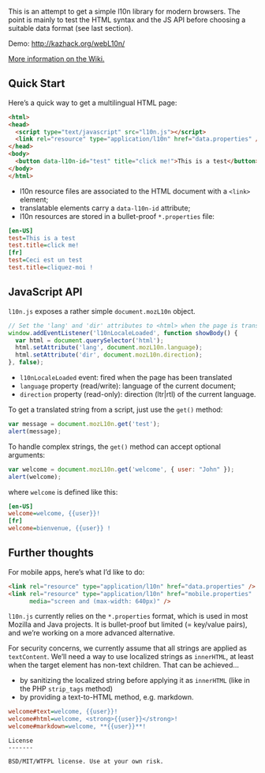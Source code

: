 This is an attempt to get a simple l10n library for modern browsers.
The point is mainly to test the HTML syntax and the JS API before choosing a suitable data format (see last section).

Demo: <http://kazhack.org/webL10n/>

[More information on the Wiki.](https://github.com/fabi1cazenave/webL10n/wiki)

Quick Start
-----------

Here’s a quick way to get a multilingual HTML page:

```html
<html>
<head>
  <script type="text/javascript" src="l10n.js"></script>
  <link rel="resource" type="application/l10n" href="data.properties" />
</head>
<body>
  <button data-l10n-id="test" title="click me!">This is a test</button>
</body>
</html>
```

* l10n resource files are associated to the HTML document with a ``<link>`` element;
* translatable elements carry a ``data-l10n-id`` attribute;
* l10n resources are stored in a bullet-proof ``*.properties`` file:

```ini
[en-US]
test=This is a test
test.title=click me!
[fr]
test=Ceci est un test
test.title=cliquez-moi !
```


JavaScript API
--------------

``l10n.js`` exposes a rather simple ``document.mozL10n`` object.

```javascript
// Set the 'lang' and 'dir' attributes to <html> when the page is translated
window.addEventListener('l10nLocaleLoaded', function showBody() {
  var html = document.querySelector('html');
  html.setAttribute('lang', document.mozL10n.language);
  html.setAttribute('dir', document.mozL10n.direction);
}, false);
```
* `l10nLocaleLoaded` event: fired when the page has been translated
* `language` property (read/write): language of the current document;
* `direction` property (read-only): direction (ltr|rtl) of the current language.

To get a translated string from a script, just use the ``get()`` method:

```javascript
var message = document.mozL10n.get('test');
alert(message);
```

To handle complex strings, the `get()` method can accept optional arguments:

```javascript
var welcome = document.mozL10n.get('welcome', { user: "John" });
alert(welcome);
```

where `welcome` is defined like this:

```ini
[en-US]
welcome=welcome, {{user}}!
[fr]
welcome=bienvenue, {{user}} !
```


Further thoughts
----------------

For mobile apps, here’s what I’d like to do:

```html
<link rel="resource" type="application/l10n" href="data.properties" />
<link rel="resource" type="application/l10n" href="mobile.properties"
      media="screen and (max-width: 640px)" />
```

`l10n.js` currently relies on the ``*.properties`` format, which is used in most Mozilla and Java projects. It is bullet-proof but limited (= key/value pairs), and we’re working on a more advanced alternative.

For security concerns, we currently assume that all strings are applied as `textContent`. We’ll need a way to use localized strings as `innerHTML`, at least when the target element has non-text children. That can be achieved…

* by sanitizing the localized string before applying it as `innerHTML` (like in the PHP ``strip_tags`` method)
* by providing a text-to-HTML method, e.g. markdown.

```ini
welcome#text=welcome, {{user}}!
welcome#html=welcome, <strong>{{user}}</strong>!
welcome#markdown=welcome, **{{user}}**!
```

```
License
-------

BSD/MIT/WTFPL license. Use at your own risk.

